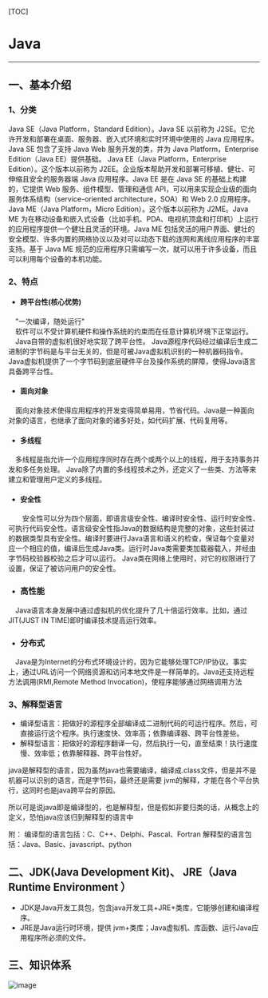 [TOC]

# Java

----------------------------------------------------------------
## 一、基本介绍
### 1、分类
Java SE（Java Platform，Standard Edition）。Java SE 以前称为 J2SE。它允许开发和部署在桌面、服务器、嵌入式环境和实时环境中使用的 Java 应用程序。Java SE 包含了支持 Java Web 服务开发的类，并为 Java Platform，Enterprise Edition（Java EE）提供基础。
  	 Java EE（Java Platform，Enterprise Edition）。这个版本以前称为 J2EE。企业版本帮助开发和部署可移植、健壮、可伸缩且安全的服务器端 Java 应用程序。Java EE 是在 Java SE 的基础上构建的，它提供 Web 服务、组件模型、管理和通信 API，可以用来实现企业级的面向服务体系结构（service-oriented architecture，SOA）和 Web 2.0 应用程序。
 	 Java ME（Java Platform，Micro Edition）。这个版本以前称为 J2ME。Java ME 为在移动设备和嵌入式设备（比如手机、PDA、电视机顶盒和打印机）上运行的应用程序提供一个健壮且灵活的环境。Java ME 包括灵活的用户界面、健壮的安全模型、许多内置的网络协议以及对可以动态下载的连网和离线应用程序的丰富支持。基于 Java ME 规范的应用程序只需编写一次，就可以用于许多设备，而且可以利用每个设备的本机功能。

### 2、特点
- ####  跨平台性(核心优势)
&emsp;"一次编译，随处运行"    <br/>
&emsp;软件可以不受计算机硬件和操作系统的约束而在任意计算机环境下正常运行。 <br/>
&emsp;Java自带的虚拟机很好地实现了跨平台性。 Java源程序代码经过编译后生成二进制的字节码是与平台无关的，但是可被Java虚拟机识别的一种机器码指令。 Java虚拟机提供了一个字节码到底层硬件平台及操作系统的屏障，使得Java语言具备跨平台性。
- ####  面向对象
&emsp;面向对象技术使得应用程序的开发变得简单易用，节省代码。Java是一种面向对象的语言，也继承了面向对象的诸多好处，如代码扩展、代码复用等。
- #### 多线程
&emsp;多线程是指允许一个应用程序同时存在两个或两个以上的线程，用于支持事务并发和多任务处理。 Java除了内置的多线程技术之外，还定义了一些类、方法等来建立和管理用户定义的多线程。
- #### 安全性
　&emsp;安全性可以分为四个层面，即语言级安全性、编译时安全性、运行时安全性、可执行代码安全性。语言级安全性指Java的数据结构是完整的对象，这些封装过的数据类型具有安全性。编译时要进行Java语言和语义的检查，保证每个变量对应一个相应的值，编译后生成Java类。运行时Java类需要类加载器载入，并经由字节码校验器校验之后才可以运行。 Java类在网络上使用时，对它的权限进行了设置，保证了被访问用户的安全性。
- ### 高性能
&emsp;Java语言本身发展中通过虚拟机的优化提升了几十倍运行效率。比如，通过JIT(JUST IN TIME)即时编译技术提高运行效率。 
- ### 分布式
 &emsp;Java是为Internet的分布式环境设计的，因为它能够处理TCP/IP协议。事实上，通过URL访问一个网络资源和访问本地文件是一样简单的。Java还支持远程方法调用(RMI,Remote Method Invocation)，使程序能够通过网络调用方法



### 3、解释型语言

- 编译型语言：把做好的源程序全部编译成二进制代码的可运行程序。然后，可直接运行这个程序。执行速度快、效率高；依靠编译器、跨平台性差些。
- 解释型语言：把做好的源程序翻译一句，然后执行一句，直至结束！执行速度慢、效率低；依靠解释器、跨平台性好。

java是解释型的语言，因为虽然java也需要编译，编译成.class文件，但是并不是机器可以识别的语言，而是字节码，最终还是需要 jvm的解释，才能在各个平台执行，这同时也是java跨平台的原因。

所以可是说java即是编译型的，也是解释型，但是假如非要归类的话，从概念上的定义，恐怕java应该归到解释型的语言中

附： 
			编译型的语言包括：C、C++、Delphi、Pascal、Fortran 
			解释型的语言包括：Java、Basic、javascript、python

## 二、JDK(Java  Development Kit)、 JRE（Java Runtime Environment ）

- JDK是Java开发工具包，包含java开发工具+JRE+类库，它能够创建和编译程序。
- JRE是Java运行时环境，提供 jvm+类库；Java虚拟机、库函数、运行Java应用程序所必须的文件。



##  三、知识体系

![image](https://www.pdai.tech/_images/java_basic.png)







